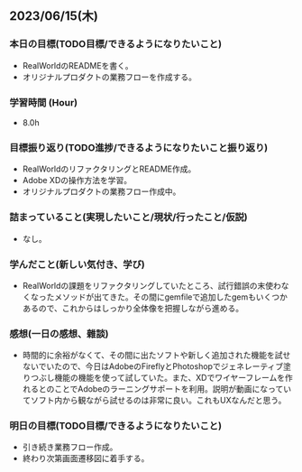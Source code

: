 ## 2023/06/15(木)

### 本日の目標(TODO目標/できるようになりたいこと)

- RealWorldのREADMEを書く。
- オリジナルプロダクトの業務フローを作成する。

### 学習時間 (Hour)

- 8.0h

### 目標振り返り(TODO進捗/できるようになりたいこと振り返り)

- RealWorldのリファクタリングとREADME作成。
- Adobe XDの操作方法を学習。
- オリジナルプロダクトの業務フロー作成中。

### 詰まっていること(実現したいこと/現状/行ったこと/仮説)

- なし。

### 学んだこと(新しい気付き、学び)

- RealWorldの課題をリファクタリングしていたところ、試行錯誤の末使わなくなったメソッドが出てきた。その間にgemfileで追加したgemもいくつかあるので、これからはしっかり全体像を把握しながら進める。

### 感想(一日の感想、雜談)

- 時間的に余裕がなくて、その間に出たソフトや新しく追加された機能を試せないでいたので、今日はAdobeのFireflyとPhotoshopでジェネレーティブ塗りつぶし機能の機能を使って試していた。また、XDでワイヤーフレームを作れるとのことでAdobeのラーニングサポートを利用。説明が動画になっていてソフト内から観ながら試せるのは非常に良い。これもUXなんだと思う。

### 明日の目標(TODO目標/できるようになりたいこと)

- 引き続き業務フロー作成。
- 終わり次第画面遷移図に着手する。
